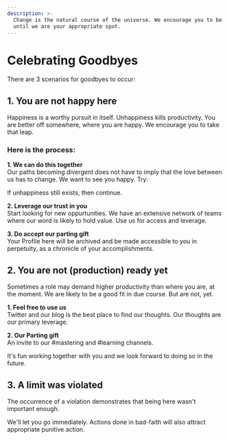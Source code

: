 ```yaml
---
description: >-
  Change is the natural course of the universe. We encourage you to be here only
  until we are your appropriate spot.
---
```


# Celebrating Goodbyes

There are 3 scenarios for goodbyes to occur:

## 1. You are not happy here

Happiness is a worthy pursuit in itself. Unhappiness kills productivity. You are better off somewhere, where you are happy. We encourage you to take that leap.

### Here is the process:

**1. We can do this together**  
Our paths becoming divergent does not have to imply that the love between us has to change. We want to see you happy. Try:

If unhappiness still exists, then continue.

**2. Leverage our trust in you**  
Start looking for new oppurtunities. We have an extensive network of teams where our word is likely to hold value. Use us for access and leverage.

**3. Do accept our parting gift**  
Your Profile here will be archived and be made accessible to you in perpetuity, as a chronicle of your accomplishments.

## 2. You are not \(production\) ready yet

Sometimes a role may demand higher productivity than where you are, at the moment. We are likely to be a good fit in due course. But are not, yet.

**1. Feel free to use us**  
Twitter and our blog is the best place to find our thoughts. Our thoughts are our primary leverage.

**2. Our Parting gift**  
An invite to our \#mastering and \#learning channels.

It's fun working together with you and we look forward to doing so in the future.

## 3. A limit was violated

The occurrence of a violation demonstrates that being here wasn't important enough.

We'll let you go immediately. Actions done in bad-faith will also attract appropriate punitive action.

